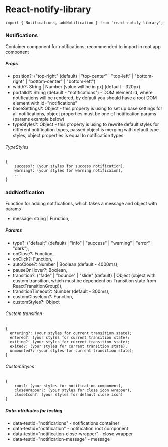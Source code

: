 # React-notify-library
```
import { Notifications, addNotification } from 'react-notify-library';
```

### Notifications
Container component for notifications, recommended to import in root app component

##### Props

- position?: ("top-right" (default) | "top-center" | "top-left" | "bottom-right" | "bottom-center" | "bottom-left")
- width?: String | Number (value will be in px) (default - 320px)
- portalId?: String (default - "notifications") - DOM element id, where notifications will be rendered, by default you should have a root DOM element with id="notifications"
- baseSettings?: Object - this property is using to set up base settings for all notifications, object properties must be one of notification params (params example below)
- typeStyles?: Object - this property is using to rewrite default styles for different notification types, passed object is merging with default type styles, object properties is equal to notification types

###### TypeStyles
```
{
    success?: (your styles for success notification),
    warning?: (your styles for warning notificaion),
    ...
}
```

### addNotification

Function for adding notifications, which takes a message and object with params
- message: string | Function,

##### Params

- type?: ("default" (default) | "info" | "success" | "warning" | "error" | "dark"),
- onClose?: Function,
- onClick?: Function,
- autoClose?: Number | Boolean (default - 4000ms),
- pauseOnHover?: Boolean,
- transition?: ("fade" | "bounce" | "slide" (default) | Object (object with custom transition, which must be dependent on Transition state from ReactTransitionGroup)),
- transitionTimeout?: Number (default - 300ms),
- customCloseIcon?: Function,
- customStyles?: Object 

###### Custom transition
```
{
  entering?: (your styles for current transition state);
  entered?: (your styles for current transition state);
  exiting?: (your styles for current transition state);
  exited?: (your styles for current transition state);
  unmounted?: (your styles for current transition state);
}
```

###### CustomStyles
```
{
    root?: (your styles for notification component),
    closeWrapper?: (your styles for close icon wrapper),
    closeIcon?: (your styles for default close icon)
}
```

##### Data-attributes for testing

- data-testid="notifications" - notifications container
- data-testid="notification" - notification root component
- data-testid="notification-close-wrapper" - close wrapper
- data-testid="notification-message" - message



